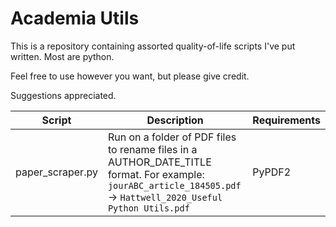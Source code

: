# Academia Utils

This is a repository containing assorted quality-of-life scripts I've put written.
Most are python.

Feel free to use however you want, but please give credit.

Suggestions appreciated.

| Script      | Description | Requirements |
| ----------- | ----------- | ------------ |
| paper_scraper.py | Run on a folder of PDF files to rename files in a AUTHOR_DATE_TITLE format. For example: `jourABC_article_184505.pdf` → `Hattwell_2020_Useful Python Utils.pdf` | PyPDF2 |

